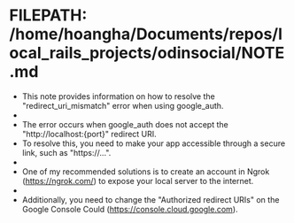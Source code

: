 # FILEPATH: /home/hoangha/Documents/repos/local_rails_projects/odinsocial/NOTE.md

 * This note provides information on how to resolve the "redirect_uri_mismatch" error when using google_auth.
 * 
 * The error occurs when google_auth does not accept the "http://localhost:{port}" redirect URI.
 * To resolve this, you need to make your app accessible through a secure link, such as "https://...".
 * 
 * One of my recommended solutions is to create an account in Ngrok (https://ngrok.com/) to expose your local server to the internet.
 * 
 * Additionally, you need to change the "Authorized redirect URIs" on the Google Console Could (https://console.cloud.google.com).


